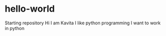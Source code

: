 # hello-world
Starting repository
Hi I am Kavita
I like python programming
I want to work in python
